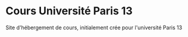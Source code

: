 Cours Université Paris 13
=========================

Site d'hébergement de cours, initialement crée pour l'université Paris 13
